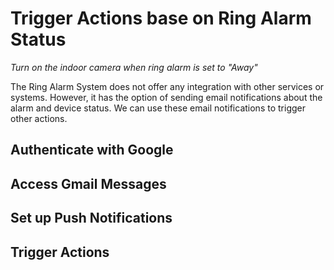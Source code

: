 # Trigger Actions base on Ring Alarm Status
_Turn on the indoor camera when ring alarm is set to "Away"_

The Ring Alarm System does not offer any integration with other services or systems. However, it has the option of sending email notifications about the alarm and device status. We can use these email notifications to trigger other actions.

## Authenticate with Google

## Access Gmail Messages

## Set up Push Notifications

## Trigger Actions